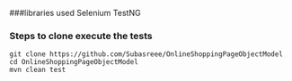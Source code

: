 ###libraries used
Selenium
TestNG

### Steps to clone execute the tests
```
git clone https://github.com/Subasreee/OnlineShoppingPageObjectModel
cd OnlineShoppingPageObjectModel
mvn clean test
```